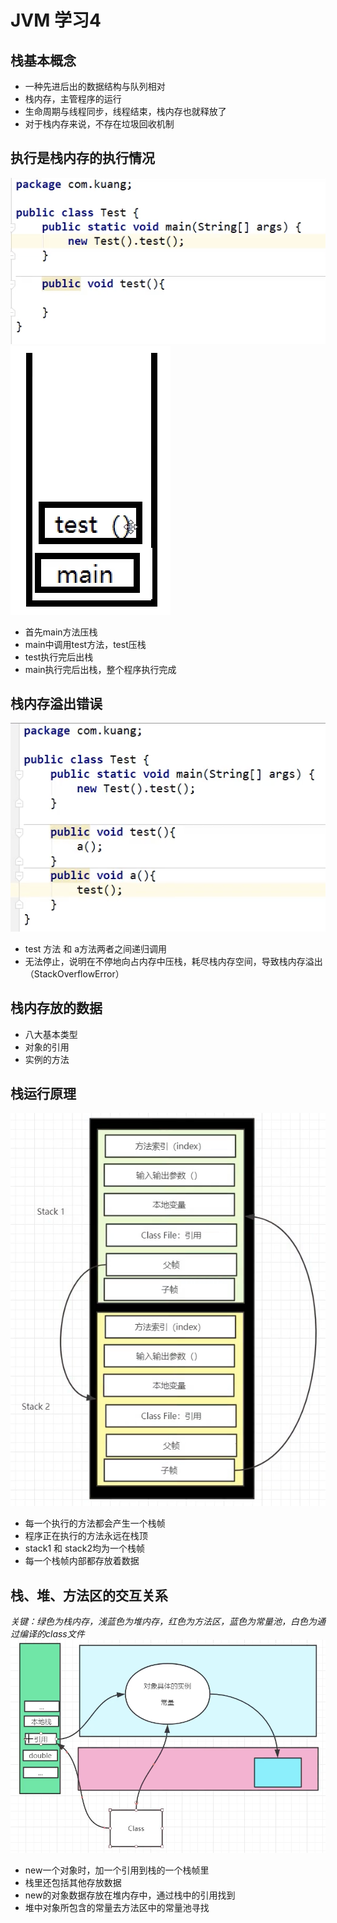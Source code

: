 # JVM 学习4


## 栈基本概念
* 一种先进后出的数据结构与队列相对  
* 栈内存，主管程序的运行
* 生命周期与线程同步，线程结束，栈内存也就释放了
* 对于栈内存来说，不存在垃圾回收机制

## 执行是栈内存的执行情况
![](/image_JVM/pic5.png)
![](/image_JVM/pic6.png)
* 首先main方法压栈
* main中调用test方法，test压栈
* test执行完后出栈
* main执行完后出栈，整个程序执行完成

## 栈内存溢出错误
![](/image_JVM/pic7.png)
* test 方法 和 a方法两者之间递归调用
* 无法停止，说明在不停地向占内存中压栈，耗尽栈内存空间，导致栈内存溢出（StackOverflowError）

## 栈内存放的数据
* 八大基本类型
* 对象的引用
* 实例的方法

## 栈运行原理 
![](/image_JVM/pic8.png)
* 每一个执行的方法都会产生一个栈帧
* 程序正在执行的方法永远在栈顶
* stack1 和 stack2均为一个栈帧
* 每一个栈帧内部都存放着数据

## 栈、堆、方法区的交互关系
_关键：绿色为栈内存，浅蓝色为堆内存，红色为方法区，蓝色为常量池，白色为通过编译的class文件_   
![](/image_JVM/pic9.png)
* new一个对象时，加一个引用到栈的一个栈帧里
* 栈里还包括其他存放数据
* new的对象数据存放在堆内存中，通过栈中的引用找到
* 堆中对象所包含的常量去方法区中的常量池寻找




